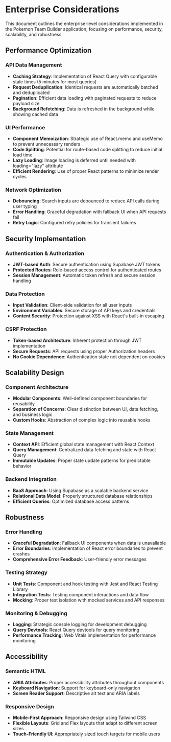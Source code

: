 # Enterprise Considerations

This document outlines the enterprise-level considerations implemented in the Pokemon Team Builder application, focusing on performance, security, scalability, and robustness.

## Performance Optimization

### API Data Management
- **Caching Strategy**: Implementation of React Query with configurable stale times (5 minutes for most queries)
- **Request Deduplication**: Identical requests are automatically batched and deduplicated
- **Pagination**: Efficient data loading with paginated requests to reduce payload size
- **Background Refetching**: Data is refreshed in the background while showing cached data

### UI Performance
- **Component Memoization**: Strategic use of React.memo and useMemo to prevent unnecessary renders
- **Code Splitting**: Potential for route-based code splitting to reduce initial load time
- **Lazy Loading**: Image loading is deferred until needed with loading="lazy" attribute
- **Efficient Rendering**: Use of proper React patterns to minimize render cycles

### Network Optimization
- **Debouncing**: Search inputs are debounced to reduce API calls during user typing
- **Error Handling**: Graceful degradation with fallback UI when API requests fail
- **Retry Logic**: Configured retry policies for transient failures

## Security Implementation

### Authentication & Authorization
- **JWT-based Auth**: Secure authentication using Supabase JWT tokens
- **Protected Routes**: Role-based access control for authenticated routes
- **Session Management**: Automatic token refresh and secure session handling

### Data Protection
- **Input Validation**: Client-side validation for all user inputs
- **Environment Variables**: Secure storage of API keys and credentials
- **Content Security**: Protection against XSS with React's built-in escaping

### CSRF Protection
- **Token-based Architecture**: Inherent protection through JWT implementation
- **Secure Requests**: API requests using proper Authorization headers
- **No Cookie Dependence**: Authentication state not dependent on cookies

## Scalability Design

### Component Architecture
- **Modular Components**: Well-defined component boundaries for reusability
- **Separation of Concerns**: Clear distinction between UI, data fetching, and business logic
- **Custom Hooks**: Abstraction of complex logic into reusable hooks

### State Management
- **Context API**: Efficient global state management with React Context
- **Query Management**: Centralized data fetching and state with React Query
- **Immutable Updates**: Proper state update patterns for predictable behavior

### Backend Integration
- **BaaS Approach**: Using Supabase as a scalable backend service
- **Relational Data Model**: Properly structured database relationships
- **Efficient Queries**: Optimized database access patterns

## Robustness

### Error Handling
- **Graceful Degradation**: Fallback UI components when data is unavailable
- **Error Boundaries**: Implementation of React error boundaries to prevent crashes
- **Comprehensive Error Feedback**: User-friendly error messages

### Testing Strategy
- **Unit Tests**: Component and hook testing with Jest and React Testing Library
- **Integration Tests**: Testing component interactions and data flow
- **Mocking**: Proper test isolation with mocked services and API responses

### Monitoring & Debugging
- **Logging**: Strategic console logging for development debugging
- **Query Devtools**: React Query devtools for query monitoring
- **Performance Tracking**: Web Vitals implementation for performance monitoring

## Accessibility

### Semantic HTML
- **ARIA Attributes**: Proper accessibility attributes throughout components
- **Keyboard Navigation**: Support for keyboard-only navigation
- **Screen Reader Support**: Descriptive alt text and ARIA labels

### Responsive Design
- **Mobile-First Approach**: Responsive design using Tailwind CSS
- **Flexible Layouts**: Grid and Flex layouts that adapt to different screen sizes
- **Touch-Friendly UI**: Appropriately sized touch targets for mobile users